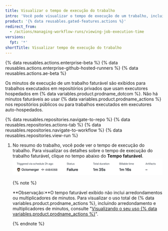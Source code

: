 ```yaml
---
title: Visualizar o tempo de execução do trabalho
intro: 'Você pode visualizar o tempo de execução de um trabalho, incluindo os minutos faturáveis que um trabalho acumulou.'
product: '{% data reusables.gated-features.actions %}'
redirect_from:
  - /actions/managing-workflow-runs/viewing-job-execution-time
versions:
  fpt: '*'
shortTitle: Visualizar tempo de execução do trabalho
---
```


{% data reusables.actions.enterprise-beta %}
{% data reusables.actions.enterprise-github-hosted-runners %}
{% data reusables.actions.ae-beta %}

Os minutos de execução de um trabalho faturável são exibidos para trabalhos executados em repositórios privados que usam executores hospedados em {% data variables.product.prodname_dotcom %}. Não há minutos faturáveis ao usar {% data variables.product.prodname_actions %} nos repositórios públicos ou para trabalhos executados em executores auto-hospedados.

{% data reusables.repositories.navigate-to-repo %}
{% data reusables.repositories.actions-tab %}
{% data reusables.repositories.navigate-to-workflow %}
{% data reusables.repositories.view-run %}
1. No resumo do trabalho, você pode ver o tempo de execução do trabalho. Para visualizar os detalhes sobre o tempo de execução do trabalho faturável, clique no tempo abaixo do **Tempo faturável**. ![Link com informações sobre o tempo faturável e execução](/assets/images/help/repository/view-run-billable-time.png)

   {% note %}

   **Observação:**O tempo faturável exibido não inclui arredondamentos ou multiplicadores de minutos. Para visualizar o uso total de {% data variables.product.prodname_actions %}, incluindo arredondamento e multiplicadores de minutos, consulte "[Visualizando o seu uso {% data variables.product.prodname_actions %}](/billing/managing-billing-for-github-actions/viewing-your-github-actions-usage)".

   {% endnote %}
